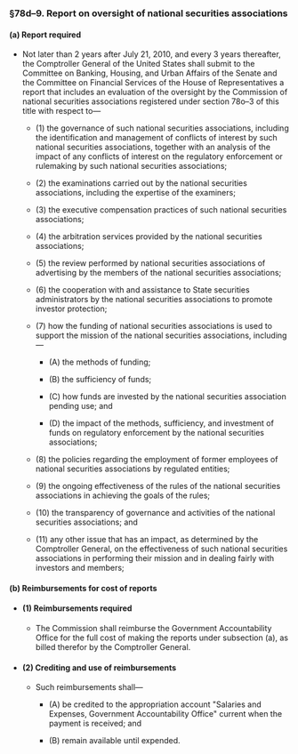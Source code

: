 ### §78d–9. Report on oversight of national securities associations
#### (a) Report required
* Not later than 2 years after July 21, 2010, and every 3 years thereafter, the Comptroller General of the United States shall submit to the Committee on Banking, Housing, and Urban Affairs of the Senate and the Committee on Financial Services of the House of Representatives a report that includes an evaluation of the oversight by the Commission of national securities associations registered under section 78o–3 of this title with respect to—

  * (1) the governance of such national securities associations, including the identification and management of conflicts of interest by such national securities associations, together with an analysis of the impact of any conflicts of interest on the regulatory enforcement or rulemaking by such national securities associations;

  * (2) the examinations carried out by the national securities associations, including the expertise of the examiners;

  * (3) the executive compensation practices of such national securities associations;

  * (4) the arbitration services provided by the national securities associations;

  * (5) the review performed by national securities associations of advertising by the members of the national securities associations;

  * (6) the cooperation with and assistance to State securities administrators by the national securities associations to promote investor protection;

  * (7) how the funding of national securities associations is used to support the mission of the national securities associations, including—

    * (A) the methods of funding;

    * (B) the sufficiency of funds;

    * (C) how funds are invested by the national securities association pending use; and

    * (D) the impact of the methods, sufficiency, and investment of funds on regulatory enforcement by the national securities associations;


  * (8) the policies regarding the employment of former employees of national securities associations by regulated entities;

  * (9) the ongoing effectiveness of the rules of the national securities associations in achieving the goals of the rules;

  * (10) the transparency of governance and activities of the national securities associations; and

  * (11) any other issue that has an impact, as determined by the Comptroller General, on the effectiveness of such national securities associations in performing their mission and in dealing fairly with investors and members;

#### (b) Reimbursements for cost of reports
* #### (1) Reimbursements required
  * The Commission shall reimburse the Government Accountability Office for the full cost of making the reports under subsection (a), as billed therefor by the Comptroller General.

* #### (2) Crediting and use of reimbursements
  * Such reimbursements shall—

    * (A) be credited to the appropriation account "Salaries and Expenses, Government Accountability Office" current when the payment is received; and

    * (B) remain available until expended.